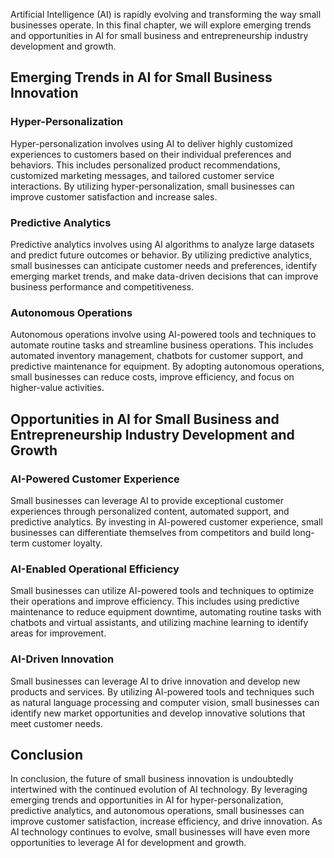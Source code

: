 
Artificial Intelligence (AI) is rapidly evolving and transforming the way small businesses operate. In this final chapter, we will explore emerging trends and opportunities in AI for small business and entrepreneurship industry development and growth.

Emerging Trends in AI for Small Business Innovation
---------------------------------------------------

### Hyper-Personalization

Hyper-personalization involves using AI to deliver highly customized experiences to customers based on their individual preferences and behaviors. This includes personalized product recommendations, customized marketing messages, and tailored customer service interactions. By utilizing hyper-personalization, small businesses can improve customer satisfaction and increase sales.

### Predictive Analytics

Predictive analytics involves using AI algorithms to analyze large datasets and predict future outcomes or behavior. By utilizing predictive analytics, small businesses can anticipate customer needs and preferences, identify emerging market trends, and make data-driven decisions that can improve business performance and competitiveness.

### Autonomous Operations

Autonomous operations involve using AI-powered tools and techniques to automate routine tasks and streamline business operations. This includes automated inventory management, chatbots for customer support, and predictive maintenance for equipment. By adopting autonomous operations, small businesses can reduce costs, improve efficiency, and focus on higher-value activities.

Opportunities in AI for Small Business and Entrepreneurship Industry Development and Growth
-------------------------------------------------------------------------------------------

### AI-Powered Customer Experience

Small businesses can leverage AI to provide exceptional customer experiences through personalized content, automated support, and predictive analytics. By investing in AI-powered customer experience, small businesses can differentiate themselves from competitors and build long-term customer loyalty.

### AI-Enabled Operational Efficiency

Small businesses can utilize AI-powered tools and techniques to optimize their operations and improve efficiency. This includes using predictive maintenance to reduce equipment downtime, automating routine tasks with chatbots and virtual assistants, and utilizing machine learning to identify areas for improvement.

### AI-Driven Innovation

Small businesses can leverage AI to drive innovation and develop new products and services. By utilizing AI-powered tools and techniques such as natural language processing and computer vision, small businesses can identify new market opportunities and develop innovative solutions that meet customer needs.

Conclusion
----------

In conclusion, the future of small business innovation is undoubtedly intertwined with the continued evolution of AI technology. By leveraging emerging trends and opportunities in AI for hyper-personalization, predictive analytics, and autonomous operations, small businesses can improve customer satisfaction, increase efficiency, and drive innovation. As AI technology continues to evolve, small businesses will have even more opportunities to leverage AI for development and growth.

